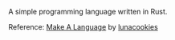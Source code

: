A simple programming language written in Rust.

Reference: [Make A Language](https://lunacookies.github.io/lang/) by [lunacookies](https://github.com/lunacookies)
